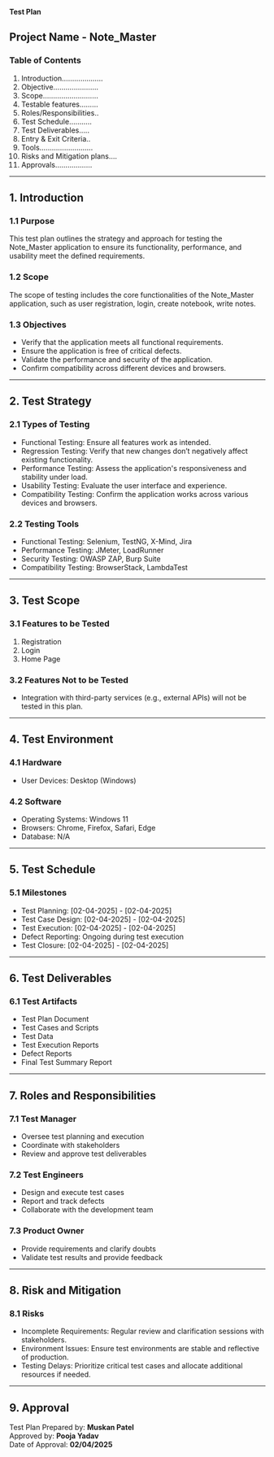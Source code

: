 **Test Plan**
## Project Name - Note_Master  

### Table of Contents  
1. Introduction………………..  
2. Objective………………….  
3. Scope………………………  
4. Testable features………  
5. Roles/Responsibilities..  
6. Test Schedule………..  
7. Test Deliverables…..  
8. Entry & Exit Criteria..  
9. Tools……………………..  
10. Risks and Mitigation plans….  
11. Approvals………………  

---

## 1. Introduction  
### 1.1 Purpose  
This test plan outlines the strategy and approach for testing the Note_Master application to ensure its functionality, performance, and usability meet the defined requirements.  

### 1.2 Scope  
The scope of testing includes the core functionalities of the Note_Master application, such as user registration, login, create notebook, write notes.  

### 1.3 Objectives  
- Verify that the application meets all functional requirements.  
- Ensure the application is free of critical defects.  
- Validate the performance and security of the application.  
- Confirm compatibility across different devices and browsers.  

---

## 2. Test Strategy  
### 2.1 Types of Testing  
- Functional Testing: Ensure all features work as intended.  
- Regression Testing: Verify that new changes don’t negatively affect existing functionality.  
- Performance Testing: Assess the application's responsiveness and stability under load.  
- Usability Testing: Evaluate the user interface and experience.  
- Compatibility Testing: Confirm the application works across various devices and browsers.  

### 2.2 Testing Tools  
- Functional Testing: Selenium, TestNG, X-Mind, Jira  
- Performance Testing: JMeter, LoadRunner  
- Security Testing: OWASP ZAP, Burp Suite  
- Compatibility Testing: BrowserStack, LambdaTest  

---

## 3. Test Scope  
### 3.1 Features to be Tested  
1. Registration  
2. Login  
3. Home Page  

### 3.2 Features Not to be Tested  
- Integration with third-party services (e.g., external APIs) will not be tested in this plan.  

---

## 4. Test Environment  
### 4.1 Hardware  
- User Devices: Desktop (Windows)  

### 4.2 Software  
- Operating Systems: Windows 11  
- Browsers: Chrome, Firefox, Safari, Edge  
- Database: N/A  

---

## 5. Test Schedule  
### 5.1 Milestones  
- Test Planning: [02-04-2025] - [02-04-2025]  
- Test Case Design: [02-04-2025] - [02-04-2025]  
- Test Execution: [02-04-2025] - [02-04-2025]  
- Defect Reporting: Ongoing during test execution  
- Test Closure: [02-04-2025] - [02-04-2025]  

---

## 6. Test Deliverables  
### 6.1 Test Artifacts  
- Test Plan Document  
- Test Cases and Scripts  
- Test Data  
- Test Execution Reports  
- Defect Reports  
- Final Test Summary Report  

---

## 7. Roles and Responsibilities  
### 7.1 Test Manager  
- Oversee test planning and execution  
- Coordinate with stakeholders  
- Review and approve test deliverables  

### 7.2 Test Engineers  
- Design and execute test cases  
- Report and track defects  
- Collaborate with the development team  

### 7.3 Product Owner  
- Provide requirements and clarify doubts  
- Validate test results and provide feedback  

---

## 8. Risk and Mitigation  
### 8.1 Risks  
- Incomplete Requirements: Regular review and clarification sessions with stakeholders.  
- Environment Issues: Ensure test environments are stable and reflective of production.  
- Testing Delays: Prioritize critical test cases and allocate additional resources if needed.  

---

## 9. Approval  
Test Plan Prepared by: **Muskan Patel**  
Approved by: **Pooja Yadav**  
Date of Approval: **02/04/2025**  
